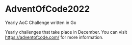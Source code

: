 # AdventOfCode2022
Yearly AoC Challenge written in Go


Yearly challenges that take place in December. You can visit https://adventofcode.com/ for more information.
